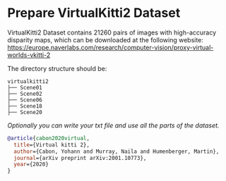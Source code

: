# Prepare VirtualKitti2 Dataset

VirtualKitti2 Dataset contains 21260 pairs of images with high-accuracy disparity maps, which can be downloaded at the following website: https://europe.naverlabs.com/research/computer-vision/proxy-virtual-worlds-vkitti-2

The directory structure should be:
```text
virtualkitti2
├── Scene01
├── Scene02
├── Scene06
├── Scene18
├── Scene20
```

_Optionally you can write your txt file and use all the parts of the dataset._ 

```bibtex
@article{cabon2020virtual,
  title={Virtual kitti 2},
  author={Cabon, Yohann and Murray, Naila and Humenberger, Martin},
  journal={arXiv preprint arXiv:2001.10773},
  year={2020}
}
```
